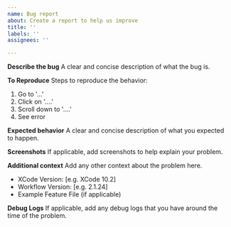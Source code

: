 ```yaml
---
name: Bug report
about: Create a report to help us improve
title: ''
labels: ''
assignees: ''

---
```


**Describe the bug**
A clear and concise description of what the bug is.

**To Reproduce**
Steps to reproduce the behavior:
1. Go to '...'
2. Click on '....'
3. Scroll down to '....'
4. See error

**Expected behavior**
A clear and concise description of what you expected to happen.

**Screenshots**
If applicable, add screenshots to help explain your problem.

**Additional context**
Add any other context about the problem here.
 - XCode Version: [e.g. XCode 10.2]
 - Workflow Version: [e.g. 2.1.24]
 - Example Feature File (if applicable)

**Debug Logs**
If applicable, add any debug logs that you have around the time of the problem.
